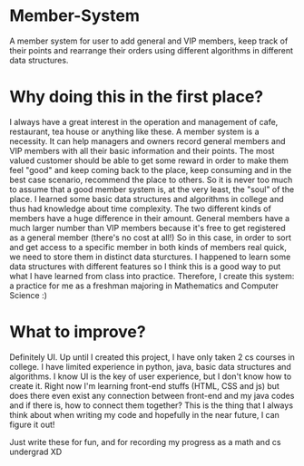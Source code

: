 # Member-System
A member system for user to add general and VIP members, keep track of their points and rearrange their orders using different algorithms in different data structures.

# Why doing this in the first place?
I always have a great interest in the operation and management of cafe, restaurant, tea house or anything like these. A member system is a necessity. It can help 
managers and owners record general members and VIP members with all their basic information and their points. The most valued customer should be able to get some
reward in order to make them feel "good" and keep coming back to the place, keep consuming and in the best case scenario, recommend the place to others. So it is 
never too much to assume that a good member system is, at the very least, the "soul" of the place.
I learned some basic data structures and algorithms in college and thus had knowledge about time complexity. The two different kinds of members have a huge 
difference in their amount. General members have a much larger number than VIP members because it's free to get registered as a general member (there's no cost at all!)
So in this case, in order to sort and get access to a specific member in both kinds of members real quick, we need to store them in distinct data sturctures. I happened to learn some data structures with different features so I think this is a good way to put what I have learned from class into practice. Therefore, I create this system: a practice for me as a freshman majoring in Mathematics and Computer Science :)

# What to improve?
Definitely UI. Up until I created this project, I have only taken 2 cs courses in college. I have limited experience in python, java, basic data structures 
and algorithms. I know UI is the key of user experience, but I don't know how to create it. Right now I'm learning front-end stuffs (HTML, CSS and js) but does 
there even exist any connection between front-end and my java codes and if there is, how to connect them together? This is the thing that I always think about when
writing my code and hopefully in the near future, I can figure it out!

Just write these for fun, and for recording my progress as a math and cs undergrad XD
